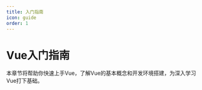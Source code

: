 ```yaml
---
title: 入门指南
icon: guide
order: 1
---
```


# Vue入门指南

本章节将帮助你快速上手Vue，了解Vue的基本概念和开发环境搭建，为深入学习Vue打下基础。
